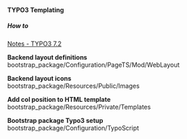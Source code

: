 #### TYPO3 Templating
  
##### How to  
[Notes - TYPO3 7.2](http://mthjn.github.io/typo3/)  
  
**Backend layout definitions**  
bootstrap_package/Configuration/PageTS/Mod/WebLayout  
  
**Backend layout icons**  
bootstrap_package/Resources/Public/Images  
  
**Add col position to HTML template**  
bootstrap_package/Resources/Private/Templates  
  
**Bootstrap package Typo3 setup**  
bootstrap_package/Configuration/TypoScript  
 
